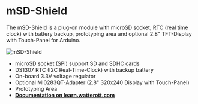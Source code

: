 # mSD-Shield
The mSD-Shield is a plug-on module with microSD socket, RTC (real time clock) with battery backup, prototyping area and optional 2.8" TFT-Display with Touch-Panel for Arduino.

![mSD-Shield](https://github.com/watterott/mSD-Shield/raw/master/hardware/mSD-Shield_v20.jpg)

* microSD socket (SPI) support SD and SDHC cards
* DS1307 RTC (I2C Real-Time-Clock) with backup battery
* On-board 3.3V voltage regulator
* Optional MI0283QT-Adapter (2.8" 320x240 Display with Touch-Panel)
* Prototyping Area
* **[Documentation on learn.watterott.com](http://learn.watterott.com/msd-shield/)**
